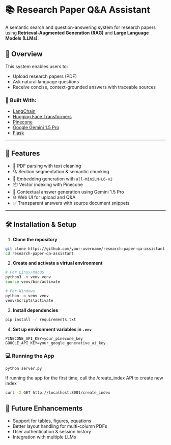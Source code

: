 # 📚 Research Paper Q&A Assistant

A semantic search and question-answering system for research papers using **Retrieval-Augmented Generation (RAG)** and **Large Language Models (LLMs)**.

## 🚀 Overview

This system enables users to:
- Upload research papers (PDF)
- Ask natural language questions
- Receive concise, context-grounded answers with traceable sources

### 🔧 Built With:
- [LangChain](https://github.com/langchain-ai/langchain)
- [Hugging Face Transformers](https://huggingface.co/sentence-transformers/all-MiniLM-L6-v2)
- [Pinecone](https://www.pinecone.io/)
- [Google Gemini 1.5 Pro](https://deepmind.google/technologies/gemini/)
- [Flask](https://flask.palletsprojects.com/)

---

## 🧠 Features

- 📄 PDF parsing with text cleaning
- 🔍 Section segmentation & semantic chunking
- 🧬 Embedding generation with `all-MiniLM-L6-v2`
- 📦 Vector indexing with Pinecone
- 🤖 Contextual answer generation using Gemini 1.5 Pro
- 🌐 Web UI for upload and Q&A
- ✅ Transparent answers with source document snippets

---

## 🛠️ Installation & Setup

1. **Clone the repository**
```bash
git clone https://github.com/your-username/research-paper-qa-assistant.git
cd research-paper-qa-assistant
```

2. **Create and activate a virtual environment**
```bash
# For Linux/macOS
python3 -m venv venv
source venv/bin/activate

# For Windows
python -m venv venv
venv\Scripts\activate
```

3. **Install dependencies**
```bash
pip install -r requirements.txt
```

4. **Set up environment variables in `.env`**
```env
PINECONE_API_KEY=your_pinecone_key
GOOGLE_API_KEY=your_google_generative_ai_key
```

### 💻 Running the App
``` 
python server.py
``` 

If running the app for the first time, call the /create_index API to create new index
```bash
curl -X GET http://localhost:8001/create_index
```
## 🧪 Future Enhancements
- Support for tables, figures, equations
- Better layout handling for multi-column PDFs
- User authentication & session history
- Integration with multiple LLMs
